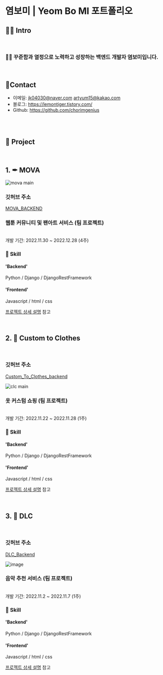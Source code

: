 # 염보미 | Yeom Bo MI 포트폴리오

## 🧑‍💻 Intro

<br/>

### 👍🏼 꾸준함과 열정으로 노력하고 성장하는 백엔드 개발자 염보미입니다.

<br/>

## 📱Contact
- 이메일: jk04030@naver.com
        artyum15@kakao.com
- 블로그: https://lemontiger.tistory.com/
- Github: https://github.com/chorimgenius

<br/>
<br/>


## 📂 Project
<br/>

## 1. ✒ MOVA
![mova main](https://user-images.githubusercontent.com/113073174/210254039-7fcdefaf-7cc7-4880-ae87-c463fb601207.png)

### 깃허브 주소


[MOVA_BACKEND](https://github.com/marinred/MOVA_BACKEND)
<br/>

### 웹툰 커뮤니티 및 팬아트 서비스 (팀 프로젝트)
<br/>
개발 기간: 2022.11.30 ~ 2022.12.28  (4주)  

### 🔧 Skill
#### 'Backend'
Python / Django / DjangoRestFramework

#### 'Frontend'
Javascript / html / css

[프로젝트 상세 설명](https://github.com/chorimgenius/Portfolio/blob/main/project_detail/mova/mova.md) 참고

<br/>

## 2. 👕 Custom to Clothes

<br/>

### 깃허브 주소

[Custom_To_Clothes_backend](https://github.com/marinred/Custom_To_Clothes_DLC_Backend)

![clc main](https://user-images.githubusercontent.com/113073174/210381300-ba91bc16-1fe6-4586-8d94-f4ed0ecb3cb5.png)


### 옷 커스텀 쇼핑 (팀 프로젝트)
<br/>
개발 기간: 2022.11.22 ~ 2022.11.28  (1주)  

### 🔧 Skill
#### 'Backend'
Python / Django / DjangoRestFramework

#### 'Frontend'
Javascript / html / css

[프로젝트 상세 설명](https://github.com/chorimgenius/Portfolio/blob/main/project_detail/custom_to_clothes/custom_to_clothes.md) 참고

<br/>

## 3. 🎵 DLC

<br/>

### 깃허브 주소


[DLC_Backend](https://github.com/marinred/DLC_Project)


![image](https://user-images.githubusercontent.com/113073174/210380703-f1ac5c96-cddd-4294-a4e7-3037057b3ec9.png)

### 음악 추천 서비스 (팀 프로젝트)
<br/>
개발 기간: 2022.11.2 ~ 2022.11.7  (1주)  

### 🔧 Skill
#### 'Backend'
Python / Django / DjangoRestFramework

#### 'Frontend'
Javascript / html / css

[프로젝트 상세 설명](https://github.com/chorimgenius/Portfolio/blob/main/project_detail/DLC/DLC.md) 참고
